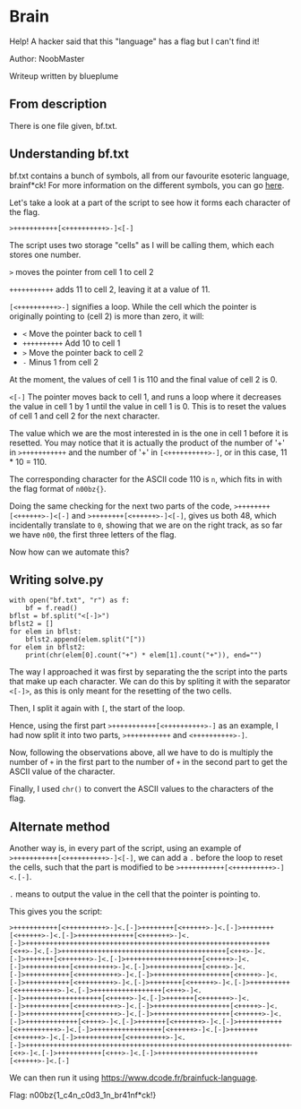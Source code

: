 # Brain

Help! A hacker said that this "language" has a flag but I can't find it! 

Author: NoobMaster

Writeup written by blueplume

## From description

There is one file given, bf.txt.

## Understanding bf.txt

bf.txt contains a bunch of symbols, all from our favourite esoteric language, brainf*ck! For more information on the different symbols, you can go [here](./../../BCACTF%202024/My%20Brain%20Hurts/README.md).

Let's take a look at a part of the script to see how it forms each character of the flag.

```>+++++++++++[<++++++++++>-]<[-]```

The script uses two storage "cells" as I will be calling them, which each stores one number.

`>` moves the pointer from cell 1 to cell 2

`+++++++++++` adds 11 to cell 2, leaving it at a value of 11.

`[<++++++++++>-]` signifies a loop. While the cell which the pointer is originally pointing to (cell 2) is more than zero, it will:
* `<` Move the pointer back to cell 1
* `++++++++++` Add 10 to cell 1
* `>` Move the pointer back to cell 2
* `-` Minus 1 from cell 2

At the moment, the values of cell 1 is 110 and the final value of cell 2 is 0.

`<[-]` The pointer moves back to cell 1, and runs a loop where it decreases the value in cell 1 by 1 until the value in cell 1 is 0. This is to reset the values of cell 1 and cell 2 for the next character.

The value which we are the most interested in is the one in cell 1 before it is resetted. You may notice that it is actually the product of the number of '+' in `>+++++++++++` and the number of '+' in `[<++++++++++>-]`, or in this case, 11 * 10 = 110.

The corresponding character for the ASCII code 110 is `n`, which fits in with the flag format of `n00bz{}`.

Doing the same checking for the next two parts of the code, `>++++++++[<++++++>-]<[-]` and `>++++++++[<++++++>-]<[-]`, gives us both 48, which incidentally translate to `0`, showing that we are on the right track, as so far we have `n00`, the first three letters of the flag.

Now how can we automate this?

## Writing solve.py

```
with open("bf.txt", "r") as f:
    bf = f.read()
bflst = bf.split("<[-]>")
bflst2 = []
for elem in bflst:
    bflst2.append(elem.split("["))
for elem in bflst2:
    print(chr(elem[0].count("+") * elem[1].count("+")), end="")
```

The way I approached it was first by separating the the script into the parts that make up each character. We can do this by spliting it with the separator `<[-]>`, as this is only meant for the resetting of the two cells.

Then, I split it again with `[`, the start of the loop.

Hence, using the first part `>+++++++++++[<++++++++++>-]` as an example, I had now split it into two parts, `>+++++++++++` and `<++++++++++>-]`.

Now, following the observations above, all we have to do is multiply the number of `+` in the first part to the number of `+` in the second part to get the ASCII value of the character.

Finally, I used `chr()` to convert the ASCII values to the characters of the flag.

## Alternate method
Another way is, in every part of the script, using an example of `>+++++++++++[<++++++++++>-]<[-]`, we can add a `.` before the loop to reset the cells, such that the part is modified to be `>+++++++++++[<++++++++++>-]<.[-]`.

`.` means to output the value in the cell that the pointer is pointing to. 

This gives you the script:

```
>+++++++++++[<++++++++++>-]<.[-]>++++++++[<++++++>-]<.[-]>++++++++[<++++++>-]<.[-]>++++++++++++++[<+++++++>-]<.[-]>+++++++++++++++++++++++++++++++++++++++++++++++++++++++++++++[<++>-]<.[-]>+++++++++++++++++++++++++++++++++++++++++[<+++>-]<.[-]>+++++++[<+++++++>-]<.[-]>+++++++++++++++++++[<+++++>-]<.[-]>+++++++++++[<+++++++++>-]<.[-]>+++++++++++++[<++++>-]<.[-]>+++++++++++[<++++++++++>-]<.[-]>+++++++++++++++++++[<+++++>-]<.[-]>+++++++++++[<+++++++++>-]<.[-]>++++++++[<++++++>-]<.[-]>++++++++++[<++++++++++>-]<.[-]>+++++++++++++++++[<+++>-]<.[-]>+++++++++++++++++++[<+++++>-]<.[-]>+++++++[<+++++++>-]<.[-]>+++++++++++[<++++++++++>-]<.[-]>+++++++++++++++++++[<+++++>-]<.[-]>++++++++++++++[<+++++++>-]<.[-]>+++++++++++++++++++[<++++++>-]<.[-]>+++++++++++++[<++++>-]<.[-]>+++++++[<+++++++>-]<.[-]>+++++++++++[<++++++++++>-]<.[-]>+++++++++++++++++[<++++++>-]<.[-]>+++++++[<++++++>-]<.[-]>+++++++++++[<+++++++++>-]<.[-]>+++++++++++++++++++++++++++++++++++++++++++++++++++++++++++++++++++++++++++++++++++++++++++++++++++++++++++[<+>-]<.[-]>+++++++++++[<+++>-]<.[-]>+++++++++++++++++++++++++[<+++++>-]<.[-]
```

We can then run it using https://www.dcode.fr/brainfuck-language.

Flag: n00bz{1_c4n_c0d3_1n_br41nf*ck!}
